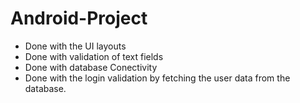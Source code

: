 # Android-Project
- Done with the UI layouts
- Done with validation of text fields
- Done with database Conectivity
- Done with the login validation by fetching the user data from the database.

